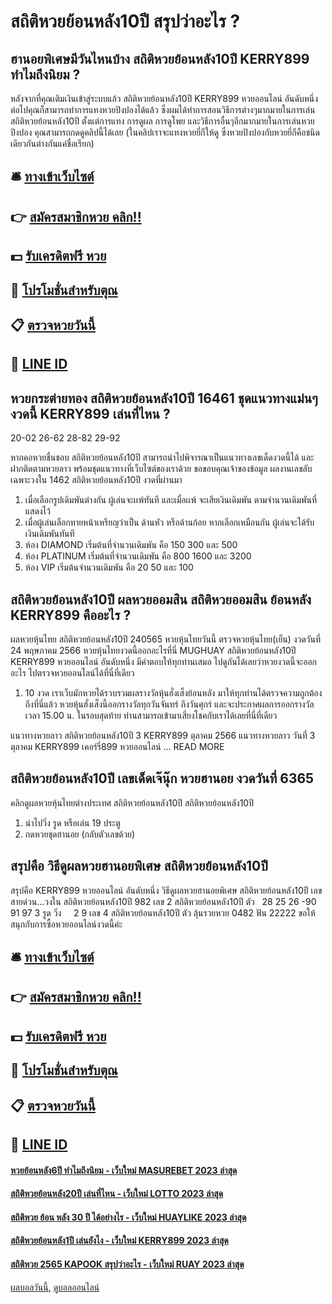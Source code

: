 # สถิติหวยย้อนหลัง10ปี สรุปว่าอะไร ?
## ฮานอยพิเศษมีวันไหนบ้าง สถิติหวยย้อนหลัง10ปี KERRY899 ทำไมถึงนิยม ?
หลังจากที่คุณเติมเงินเข้าสู่ระบบแล้ว สถิติหวยย้อนหลัง10ปี KERRY899 หวยออนไลน์ อันดับหนึ่ง ต่อไปคุณก็สามารถทำการแทงหวยปิงปองได้แล้ว ซึ่งผมได้ทำการสอนวิธีการต่างๆมากมายในการเล่น สถิติหวยย้อนหลัง10ปี ตั้งแต่การแทง การดูผล การดูโพย และวิธีการอื่นๆอีกมากมายในการเล่นหวยปิงปอง คุณสามารถกดดูคลิปนี้ได้เลย
(ในคลิปเราจะแทงหวยยี่กีให้ดู ซึ่งหวยปิงปองกับหวยยี่กีคือชนิดเดียวกันต่างกันแค่ชื่อเรียก)

## 🛎 [ทางเข้าเว็บไซต์](https://bit.ly/3BG5bNw)
## 👉 [สมัครสมาชิกหวย คลิก!!](https://bit.ly/3BG5bNw)
## 💵 [รับเครดิตฟรี หวย](https://bit.ly/3C3mvgS)
## 👑 [โปรโมชั่นสำหรับตุณ](https://bit.ly/3C3mvgS)
## 📋 [ตรวจหวยวันนี้](https://bit.ly/3C3mvgS)
## 📱 [LINE ID](https://bit.ly/3C3mvgS)

## หวยกระต่ายทอง สถิติหวยย้อนหลัง10ปี 16461 ชุดแนวทางแม่นๆงวดนี้ KERRY899 เล่นที่ไหน ?
20-02
26-62
28-82
29-92

หากคอหวยชื่นชอบ สถิติหวยย้อนหลัง10ปี สามารถนำไปพิจารณาเป็นแนวทางเลขเด็ดงวดนี้ได้ และฝากติดตามหวยลาว พร้อมชุดแนวทางที่เว็บไซต์ของเราด้วย
ขอขอบคุณเจ้าของข้อมูล
ผลงานเลขลับเฉพาะวงใน 1462 สถิติหวยย้อนหลัง10ปี งวดที่ผ่านมา
1. เมื่อเลือกรูปเดิมพันต่างกัน ผู้เล่นจะเเพ้ทันที และเมื่อเเพ้ จะเสียเงินเดิมพัน ตามจำนวนเดิมพันที่แสดงไว้
2. เมื่อผู้เล่นเลือกทายหน้าเหรียญว่าเป็น ด้านหัว หรือด้านก้อย หากเลือกเหมือนกัน ผู้เล่นจะได้รับเงินเดิมพันทันที
3. ห้อง DIAMOND เริ่มต้นที่จำนวนเดิมพัน คือ 150 300 และ 500
4. ห้อง PLATINUM เริ่มต้นที่จำนวนเดิมพัน คือ 800 1600 และ 3200
5. ห้อง VIP เริ่มต้นจำนวนเดิมพัน คือ 20 50 และ 100

## สถิติหวยย้อนหลัง10ปี ผลหวยออมสิน สถิติหวยออมสิน ย้อนหลัง KERRY899 คืออะไร ?
ผลหวยหุ้นไทย สถิติหวยย้อนหลัง10ปี 240565 หวยหุ้นไทยวันนี้ ตรวจหวยหุ้นไทย(เย็น) งวดวันที่ 24 พฤษภาคม 2566 หวยหุ้นไทยงวดนี้ออกอะไรที่นี่ MUGHUAY สถิติหวยย้อนหลัง10ปี KERRY899 หวยออนไลน์ อันดับหนึ่ง มีคำตอบให้ทุกท่านเสมอ ไปดูกันได้เลยว่าหวยงวดนี้จะออกอะไร ไปตรวจหวยออนไลน์ได้ที่นี่ที่เดียว
1. 10 งวด เราเว็บมักหวยได้รวบรวมผลรางวัลหุ้นฮั่งเส็งย้อนหลัง มาให้ทุกท่านได้ตรวจความถูกต้องถึงที่นี่แล้ว หวยหุ้นฮั่งเส็งนี้ออกรางวัลทุกวันจันทร์ ถึงวันศุกร์ และจะประกาศผลการออกรางวัลเวลา 15.00 น. ในรอบสุดท้าย ท่านสามารถเข้ามาเสี่ยงโชคกับเราได้เลยที่นี่ที่เดียว

แนวทางหวยลาว สถิติหวยย้อนหลัง10ปี 3 KERRY899 ตุลาคม 2566 แนวทางหวยลาว วันที่ 3 ตุลาคม KERRY899 เคอร์รี่899 หวยออนไลน์ … READ MORE

## สถิติหวยย้อนหลัง10ปี เลขเด็ดเจ๊นุ๊ก หวยฮานอย งวดวันที่ 6365
คลิกดูผลหวยหุ้นไทยต่างประเทศ สถิติหวยย้อนหลัง10ปี สถิติหวยย้อนหลัง10ปี
1. นำไปวิ่ง รูด หรือเล่น 19 ประตู
2. กดหวยชุดฮานอย (กลับตัวเลขด้วย)

## สรุปคือ วิธีดูผลหวยฮานอยพิเศษ สถิติหวยย้อนหลัง10ปี
สรุปคือ KERRY899 หวยออนไลน์ อันดับหนึ่ง วิธีดูผลหวยฮานอยพิเศษ สถิติหวยย้อนหลัง10ปี เลขสายด่วน…วงใน สถิติหวยย้อนหลัง10ปี 982
เลข 2 สถิติหวยย้อนหลัง10ปี ตัว   28 25 26 -90 91 97 3
รูด วิ่ง     2 9
เลข 4 สถิติหวยย้อนหลัง10ปี ตัว ลุ้นรวยหวย 0482
ฟัน 22222
ขอให้สนุกกับการซื้อหวยออนไลน์งวดนี้ค่ะ

## 🛎 [ทางเข้าเว็บไซต์](https://bit.ly/3BG5bNw)
## 👉 [สมัครสมาชิกหวย คลิก!!](https://bit.ly/3BG5bNw)
## 💵 [รับเครดิตฟรี หวย](https://bit.ly/3C3mvgS)
## 👑 [โปรโมชั่นสำหรับตุณ](https://bit.ly/3C3mvgS)
## 📋 [ตรวจหวยวันนี้](https://bit.ly/3C3mvgS)
## 📱 [LINE ID](https://bit.ly/3C3mvgS)

#### [หวยย้อนหลัง6ปี ทำไมถึงนิยม - เว็บใหม่ MASUREBET 2023 ล่าสุด](https://atom.io/themes/หวยย้อนหลัง6ปี%20ทำไมถึงนิยม%20-%20เว็บใหม่%20masurebet%202023%20ล่าสุด)
#### [สถิติหวยย้อนหลัง20ปี เล่นที่ไหน - เว็บใหม่ LOTTO 2023 ล่าสุด](https://atom.io/themes/สถิติหวยย้อนหลัง20ปี%20เล่นที่ไหน%20-%20เว็บใหม่%20lotto%202023%20ล่าสุด)
#### [สถิติหวย ย้อน หลัง 30 ปี ได้อย่างไร - เว็บใหม่ HUAYLIKE 2023 ล่าสุด](https://atom.io/themes/สถิติหวย%20ย้อน%20หลัง%2030%20ปี%20ได้อย่างไร%20-%20เว็บใหม่%20huaylike%202023%20ล่าสุด)
#### [สถิติหวยย้อนหลัง1ปี เล่นยังไง - เว็บใหม่ KERRY899 2023 ล่าสุด](https://atom.io/themes/สถิติหวยย้อนหลัง1ปี%20เล่นยังไง%20-%20เว็บใหม่%20kerry899%202023%20ล่าสุด)
#### [สถิติหวย 2565 KAPOOK สรุปว่าอะไร - เว็บใหม่ RUAY 2023 ล่าสุด](https://atom.io/themes/สถิติหวย%202565%20kapook%20สรุปว่าอะไร%20-%20เว็บใหม่%20ruay%202023%20ล่าสุด)

[ผลบอลวันนี้](https://siamsport.tv "ผลบอลวันนี้"), [ดูบอลออนไลน์](https://siamsport.tv/ดูบอลสด "ดูบอลออนไลน์")